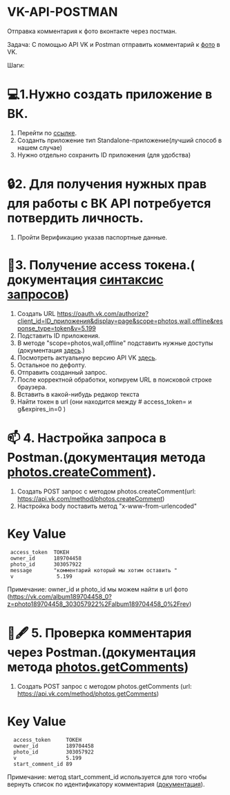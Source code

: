 # VK-API-POSTMAN
Отправка комментария к фото вконтакте через постман.

Задача: С помощью API VK и Postman отправить комментарий к [фото](https://vk.com/album189704458_0?z=photo189704458_303057922%2Falbum189704458_0%2Frev) в VK.

Шаги:
# 💻1.Нужно создать приложение в ВК.
  1.  Перейти по [ссылке](https://dev.vk.com/ru/mini-apps/management/creating-new-apps?ref=old_admin_panel).
  2.  Созданть приложение  тип Standalone-приложение(лучший способ в нашем случае)
  3.  Нужно отдельно сохранить ID приложения (для удобства)

# 🔒2. Для получения нужных прав для работы с ВК API потребуется потвердить личность.
  1. Пройти Верификацию указав паспортные данные.
  
  # 📩3. Получение access токена.( документация [синтаксис запросов](https://dev.vk.com/ru/api/api-requests))
  1. Создать URL  https://oauth.vk.com/authorize?client_id=ID_приложения&display=page&scope=photos,wall,offline&response_type=token&v=5.199
  2. Подставить  ID приложения.
  3. В методе "scope=photos,wall,offline" подставить нужные доступы (документация [здесь](https://id.vk.com/about/business/go/docs/ru/vkid/latest/vk-id/connection/work-with-user-info/scopes).)
  4. Посмотреть актуальную версию API VK [здесь](https://dev.vk.com/ru/reference/versions).
  5. Остальное по дефолту.
  6. Отправить созданный запрос.
  7. После корректной обработки, копируем URL в поисковой строке браузера.
  8. Вставить в какой-нибудь редакор текста
  9. Найти токен в url (они находится между # access_token= и g&expires_in=0 )

# 📫 4. Настройка запроса в Postman.(документация метода [photos.createComment](https://dev.vk.com/ru/method/photos.createComment)).
  1. Создать POST запрос с методом photos.createComment(url: https://api.vk.com/method/photos.createComment)
  2. Настройка body поставить метод "x-www-from-urlencoded"
 
   #   Key           Value
     access_token  ТОКЕН                         
     owner_id      189704458                         
     photo_id      303057922                          
     message       "комментарий который мы хотим оставить "   
     v              5.199
 Примечание: owner_id и photo_id мы можем найти в url фото (https://vk.com/album189704458_0?z=photo189704458_303057922%2Falbum189704458_0%2Frev)


# 📜🖋  5. Проверка комментария через Postman.(документация метода [photos.getComments](https://dev.vk.com/ru/method/photos.getComments))
   1. Создать POST запрос с методом photos.getComments (url: https://api.vk.com/method/photos.getComments)
   #    Key             Value
      access_token     ТОКЕН                         
      owner_id         189704458                         
      photo_id         303057922                            
      v                5.199
      start_comment_id 89
 Примечание: метод start_comment_id используется для того чтобы вернуть список по идентификатору комментария ([документация](https://dev.vk.com/ru/method/wall.getComments)).


   

   

